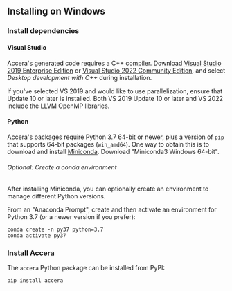 [//]: # "Project: Accera"
[//]: # "Version: v1.2.3"

## Installing on Windows

### Install dependencies

#### Visual Studio

Accera's generated code requires a C++ compiler. Download [Visual Studio 2019 Enterprise Edition](https://visualstudio.microsoft.com/downloads/) or [Visual Studio 2022 Community Edition](https://visualstudio.microsoft.com/vs/), and select _Desktop development with C++_ during installation.

If you've selected VS 2019 and would like to use parallelization, ensure that Update 10 or later is installed. Both VS 2019 Update 10 or later and VS 2022 include the LLVM OpenMP libraries.

#### Python

Accera's packages require Python 3.7 64-bit or newer, plus a version of `pip` that supports 64-bit packages (`win_amd64`). One way to obtain this is to download and install [Miniconda](https://docs.conda.io/en/latest/miniconda.html). Download "Miniconda3 Windows 64-bit".

###### Optional: Create a conda environment

After installing Miniconda, you can optionally create an environment to manage different Python versions.

From an "Anaconda Prompt", create and then activate an environment for Python 3.7 (or a newer version if you prefer):

```shell
conda create -n py37 python=3.7
conda activate py37
```

### Install Accera

The `accera` Python package can be installed from PyPI:

```shell
pip install accera
```
